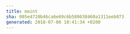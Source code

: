 ```yaml
---
title: maint
sha: 005e4720b46ca6e69c6b589038460a1311eeb073
generated: 2018-07-06 10:41:34 +0200
---
```


